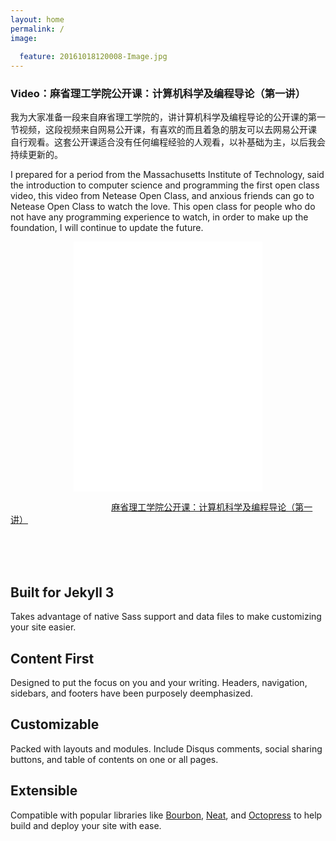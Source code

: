 ```yaml
---
layout: home
permalink: /
image:
  
  feature: 20161018120008-Image.jpg
---
```

<!-- feature: wood-texture-1600x800.jpg -->

<div class="tiles">
  <h3 id="video">Video：麻省理工学院公开课：计算机科学及编程导论（第一讲）</h3>

  <p>我为大家准备一段来自麻省理工学院的，讲计算机科学及编程导论的公开课的第一节视频，这段视频来自网易公开课，有喜欢的而且着急的朋友可以去网易公开课
  自行观看。这套公开课适合没有任何编程经验的人观看，以补基础为主，以后我会持续更新的。</p>

  <p>I prepared for a period from the Massachusetts Institute of Technology, said the introduction to computer science and
   programming the first open class video, this video from Netease Open Class, and anxious friends can go to Netease Open
   Class to watch the love. This open class for people who do not have any programming experience to watch, in order to make
    up the foundation, I will continue to update the future.</p>
  <iframe src="//swf.ws.126.net/openplayer/v01/-0-2_M6TCSIN1U_M6TCSTQD6-vimg1_ws_126_net//image/snapshot_movie/2011/5/N/Q/M745CEPNQ-1430711943278.swf"
  width="60%" height="400" frameborder="0" webkitallowfullscreen="" mozallowfullscreen="" allowfullscreen="" style="margin-left:20%"></iframe>

  <a href="/python/basic_open_class_one/" class="btn-inverse" style="width: 36%; margin-left: 32%;">麻省理工学院公开课：计算机科学及编程导论（第一讲）</a>
</div>
<br/>
<br/>
<br/>
<div class="tiles">

<div class="tile">
  <h2 class="post-title">Built for Jekyll 3</h2>
  <p class="post-excerpt">Takes advantage of native Sass support and data files to make customizing your site easier.</p>
</div><!-- /.tile -->

<div class="tile">
  <h2 class="post-title">Content First</h2>
  <p class="post-excerpt">Designed to put the focus on you and your writing. Headers, navigation, sidebars, and footers have been purposely deemphasized.</p>
</div><!-- /.tile -->

<div class="tile">
  <h2 class="post-title">Customizable</h2>
  <p class="post-excerpt">Packed with layouts and modules. Include Disqus comments, social sharing buttons, and table of contents on one or all pages.</p>
</div><!-- /.tile -->

<div class="tile">
  <h2 class="post-title">Extensible</h2>
  <p class="post-excerpt">Compatible with popular libraries like <a href="http://bourbon.io">Bourbon</a>, <a href="http://neat.bourbon.io/">Neat</a>, and <a href="http://github.com/octopress/octopress">Octopress</a> to help build and deploy your site with ease.</p>
</div><!-- /.tile -->

</div><!-- /.tiles -->
